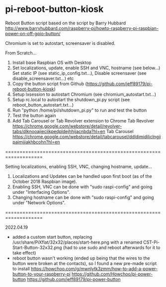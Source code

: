 # pi-reboot-button-kiosk

Reboot Button script based on the script by Barry Hubbard http://www.barryhubbard.com/raspberry-pi/howto-raspberry-pi-raspbian-power-on-off-gpio-button/

Chromium is set to autostart, screensaver is disabled. 




From Scratch...
1. Install base Raspbian OS with Desktop
2. Set localizations, update, enable SSH and VNC, hostname (see below...)
   Set static IP (see static_ip_config.txt...), 
   Disable screensaver (see disable_screensaver.txt...) etc
3. Copy the button script from Github (https://github.com/jeff89179/pi-reboot-button-kiosk)
4. Setup lxsession to autostart Chromium (see chromium_autostart.txt...)
5. Setup rc.local to autostart the shutdown_pi.py script (see reboot_button_autostart.txt...)
6. Run "python /home/pi/shutdown_pi.py" to run and test the button
7. Test the button again
8. Add Tab Carousel or Tab Revolver extension to Chrome
  Tab Revolver https://chrome.google.com/webstore/detail/revolver-tabs/dlknooajieciikpedpldejhhijacnbda?hl=en
  Tab Carousel https://chrome.google.com/webstore/detail/tabcarousel/ddldimidiliclngjipajmjjiakhbcohn?hl=en

===================================================================

Setting localizations, enabling SSH, VNC, changing hostname, update...
1. Localizations and Updates can be handled upon first boot (as of the October 2018 Raspbian image). 
2. Enabling SSH, VNC can be done with "sudo raspi-config" and going under "Interfacing Options".
3. Changing hostname can be done with "sudo raspi-config" and going under "Network Options".

===================================================================

2022.04.19
- added a custom start button, replacing /usr/share/PiXflat/32x32/places/start-here.png with a renamed CST-Pi-Start-Button-32x32.png (had to use sudo and reboot afterwards for it to take effect)
- reboot button wasn't working (ended up being that the wires to the button were broken at the contacts), so I found a new pre-made script to install https://howchoo.com/g/mwnlytk3zmm/how-to-add-a-power-button-to-your-raspberry-pi
https://github.com/Howchoo/pi-power-button
https://github.com/jeff89179/pi-power-button
